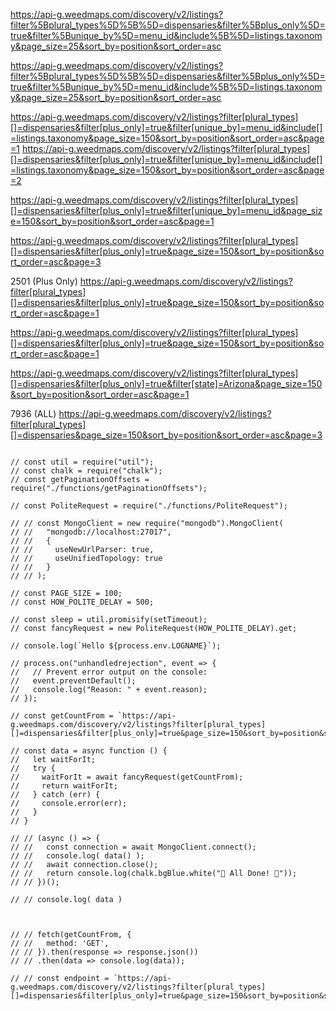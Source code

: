 https://api-g.weedmaps.com/discovery/v2/listings?filter%5Bplural_types%5D%5B%5D=dispensaries&filter%5Bplus_only%5D=true&filter%5Bunique_by%5D=menu_id&include%5B%5D=listings.taxonomy&page_size=25&sort_by=position&sort_order=asc


https://api-g.weedmaps.com/discovery/v2/listings?filter%5Bplural_types%5D%5B%5D=dispensaries&filter%5Bplus_only%5D=true&filter%5Bunique_by%5D=menu_id&include%5B%5D=listings.taxonomy&page_size=25&sort_by=position&sort_order=asc

https://api-g.weedmaps.com/discovery/v2/listings?filter[plural_types][]=dispensaries&filter[plus_only]=true&filter[unique_by]=menu_id&include[]=listings.taxonomy&page_size=150&sort_by=position&sort_order=asc&page=1
https://api-g.weedmaps.com/discovery/v2/listings?filter[plural_types][]=dispensaries&filter[plus_only]=true&filter[unique_by]=menu_id&include[]=listings.taxonomy&page_size=150&sort_by=position&sort_order=asc&page=2

https://api-g.weedmaps.com/discovery/v2/listings?filter[plural_types][]=dispensaries&filter[plus_only]=true&filter[unique_by]=menu_id&page_size=150&sort_by=position&sort_order=asc&page=1


https://api-g.weedmaps.com/discovery/v2/listings?filter[plural_types][]=dispensaries&filter[plus_only]=true&page_size=150&sort_by=position&sort_order=asc&page=3


2501 (Plus Only)
https://api-g.weedmaps.com/discovery/v2/listings?filter[plural_types][]=dispensaries&filter[plus_only]=true&page_size=150&sort_by=position&sort_order=asc&page=1

https://api-g.weedmaps.com/discovery/v2/listings?filter[plural_types][]=dispensaries&filter[plus_only]=true&page_size=150&sort_by=position&sort_order=asc&page=1

https://api-g.weedmaps.com/discovery/v2/listings?filter[plural_types][]=dispensaries&filter[plus_only]=true&filter[state]=Arizona&page_size=150&sort_by=position&sort_order=asc&page=1


7936 (ALL)
https://api-g.weedmaps.com/discovery/v2/listings?filter[plural_types][]=dispensaries&page_size=150&sort_by=position&sort_order=asc&page=3

```

// const util = require("util");
// const chalk = require("chalk");
// const getPaginationOffsets = require("./functions/getPaginationOffsets");

// const PoliteRequest = require("./functions/PoliteRequest");

// // const MongoClient = new require("mongodb").MongoClient(
// //   "mongodb://localhost:27017",
// //   {
// //     useNewUrlParser: true,
// //     useUnifiedTopology: true
// //   }
// // );

// const PAGE_SIZE = 100;
// const HOW_POLITE_DELAY = 500;

// const sleep = util.promisify(setTimeout);
// const fancyRequest = new PoliteRequest(HOW_POLITE_DELAY).get;

// console.log(`Hello ${process.env.LOGNAME}`);

// process.on("unhandledrejection", event => {
//   // Prevent error output on the console:
//   event.preventDefault();
//   console.log("Reason: " + event.reason);
// });

// const getCountFrom = `https://api-g.weedmaps.com/discovery/v2/listings?filter[plural_types][]=dispensaries&filter[plus_only]=true&page_size=150&sort_by=position&sort_order=asc`

// const data = async function () {
//   let waitForIt;
//   try {
//     waitForIt = await fancyRequest(getCountFrom);
//     return waitForIt;
//   } catch (err) {
//     console.error(err);
//   }
// }

// // (async () => {
// //   const connection = await MongoClient.connect();
// //   console.log( data() );
// //   await connection.close();
// //   return console.log(chalk.bgBlue.white("🌿 All Done! 🌿"));
// // })();

// // console.log( data )



// // fetch(getCountFrom, {
// //   method: 'GET',
// // }).then(response => response.json())
// // .then(data => console.log(data));

// // const endpoint = `https://api-g.weedmaps.com/discovery/v2/listings?filter[plural_types][]=dispensaries&filter[plus_only]=true&page_size=150&sort_by=position&sort_order=asc&page=1`

```